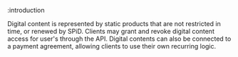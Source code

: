 :introduction

Digital content is represented by static products that are not restricted in
time, or renewed by SPiD. Clients may grant and revoke digital content access
for user's through the API. Digital contents can also be connected to a payment
agreement, allowing clients to use their own recurring logic.
